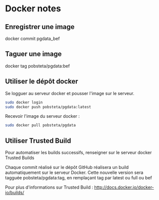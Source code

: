 Docker notes
============

Enregistrer une image
---------------------

docker commit <ID> pgdata_bef

Taguer une image
----------------

docker tag <ID> pobsteta/pgdata:bef

Utiliser le dépôt docker
------------------------

Se logguer au serveur docker et pousser l'image sur le serveur.

```sh
sudo docker login
sudo docker push pobsteta/pgdata:latest
```

Recevoir l'image du serveur docker :

```sh
sudo docker pull pobsteta/pgdata
```

Utiliser Trusted Build
----------------------

Pour automatiser les builds successifs, renseigner sur le serveur docker Trusted Builds

Chaque commit réalisé sur le dépôt GitHub réalisera un build automatiquement sur le serveur Docker.
Cette nouvelle version sera tagguée pobsteta/pgdata:tag, en remplaçant tag par latest ou full ou bef

Pour plus d'informations sur Trusted Build : http://docs.docker.io/docker-io/builds/
